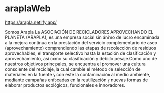 # araplaWeb
https://arapla.netlify.app/



Somos Arapla
La ASOCIACIÓN DE RECICLADORES APROVECHANDO EL PLANETA (ARAPLA),
es una empresa social sin ánimo de lucro encaminada a la mejora continua en la prestación del servicio complementario de aseo (aprovechamiento) comprendiendo las etapas de recolección de residuos aprovechables, el transporte selectivo hasta la estación de clasificación y aprovechamiento, así como su clasificación y debido pesaje.Como uno de nuestros objetivos principales, se encuentra el promover una cultura consciente del reciclaje, la cual cambie el método de selección de materiales en la fuente y con este la contaminación al medio ambiente, mediante campañas enfocadas en la reutilización y nuevas formas de elaborar productos ecológicos, funcionales e innovadores.
